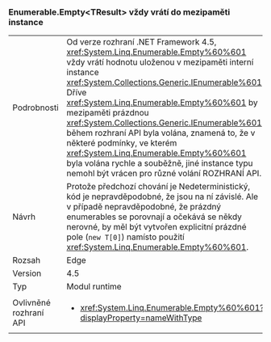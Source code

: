 ### <a name="enumerableemptylttresultgt-always-returns-cached-instance"></a>Enumerable.Empty&lt;TResult&gt; vždy vrátí do mezipaměti instance

|   |   |
|---|---|
|Podrobnosti|Od verze rozhraní .NET Framework 4.5, <xref:System.Linq.Enumerable.Empty%60%601> vždy vrátí hodnotu uloženou v mezipaměti interní instance <xref:System.Collections.Generic.IEnumerable%601>. Dříve <xref:System.Linq.Enumerable.Empty%60%601> by mezipaměti prázdnou <xref:System.Collections.Generic.IEnumerable%601> během rozhraní API byla volána, znamená to, že v některé podmínky, ve kterém <xref:System.Linq.Enumerable.Empty%60%601> byla volána rychle a souběžně, jiné instance typu nemohl být vrácen pro různé volání ROZHRANÍ API.|
|Návrh|Protože předchozí chování je Nedeterministický, kód je nepravděpodobné, že jsou na ní závislé. Ale v případě nepravděpodobné, že prázdný enumerables se porovnají a očekává se někdy nerovné, by měl být vytvořen explicitní prázdné pole (<code>new T[0]</code>) namísto použití <xref:System.Linq.Enumerable.Empty%60%601>.|
|Rozsah|Edge|
|Version|4.5|
|Typ|Modul runtime|
|Ovlivněné rozhraní API|<ul><li><xref:System.Linq.Enumerable.Empty%60%601?displayProperty=nameWithType></li></ul>|

